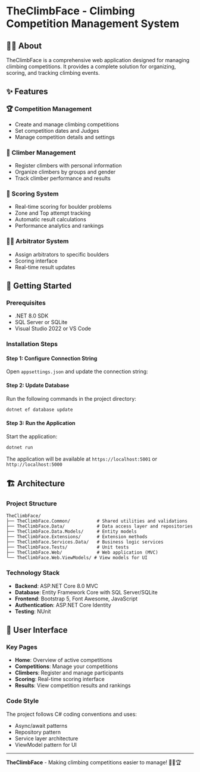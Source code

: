# TheClimbFace - Climbing Competition Management System

## 🧗‍♂️ About

TheClimbFace is a comprehensive web application designed for managing climbing competitions. It provides a complete solution for organizing, scoring, and tracking climbing events.

## ✨ Features

### 🏆 Competition Management
- Create and manage climbing competitions
- Set competition dates and Judges
- Manage competition details and settings

### 👥 Climber Management
- Register climbers with personal information
- Organize climbers by groups and gender
- Track climber performance and results

### 🎯 Scoring System
- Real-time scoring for boulder problems
- Zone and Top attempt tracking
- Automatic result calculations
- Performance analytics and rankings

### 👨‍⚖️ Arbitrator System
- Assign arbitrators to specific boulders
- Scoring interface
- Real-time result updates


## 🚀 Getting Started

### Prerequisites
- .NET 8.0 SDK
- SQL Server or SQLite
- Visual Studio 2022 or VS Code

### Installation Steps

#### Step 1: Configure Connection String
Open `appsettings.json` and update the connection string:


#### Step 2: Update Database
Run the following commands in the project directory:

```bash
dotnet ef database update
```

#### Step 3: Run the Application
Start the application:

```bash
dotnet run
```

The application will be available at `https://localhost:5001` or `http://localhost:5000`

## 🏗️ Architecture

### Project Structure
```
TheClimbFace/
├── TheClimbFace.Common/          # Shared utilities and validations
├── TheClimbFace.Data/            # Data access layer and repositories
├── TheClimbFace.Data.Models/     # Entity models
├── TheClimbFace.Extensions/      # Extension methods
├── TheClimbFace.Services.Data/   # Business logic services
├── TheClimbFace.Tests/           # Unit tests
├── TheClimbFace.Web/             # Web application (MVC)
└── TheClimbFace.Web.ViewModels/ # View models for UI
```

### Technology Stack
- **Backend**: ASP.NET Core 8.0 MVC
- **Database**: Entity Framework Core with SQL Server/SQLite
- **Frontend**: Bootstrap 5, Font Awesome, JavaScript
- **Authentication**: ASP.NET Core Identity
- **Testing**: NUnit

## 🎨 User Interface

### Key Pages
- **Home**: Overview of active competitions
- **Competitions**: Manage your competitions
- **Climbers**: Register and manage participants
- **Scoring**: Real-time scoring interface
- **Results**: View competition results and rankings

### Code Style
The project follows C# coding conventions and uses:
- Async/await patterns
- Repository pattern
- Service layer architecture
- ViewModel pattern for UI


---

**TheClimbFace** - Making climbing competitions easier to manage! 🧗‍♂️🏆 